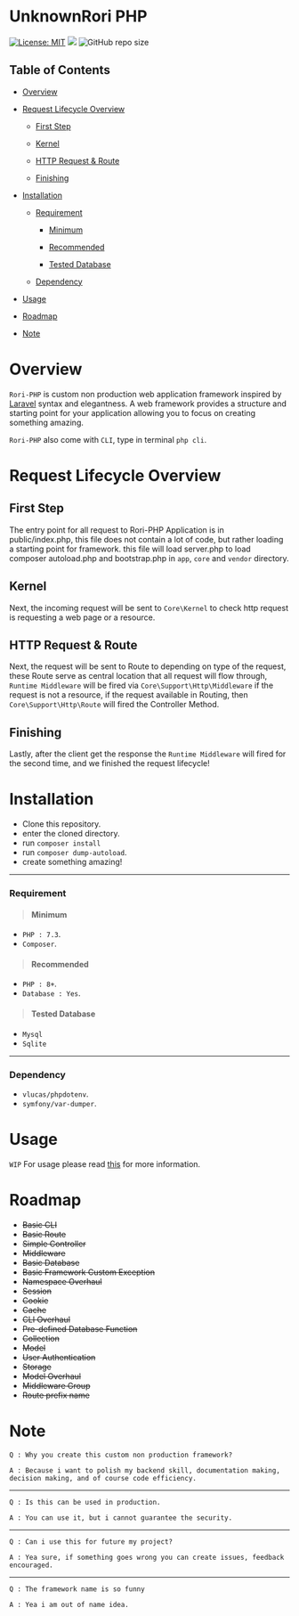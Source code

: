 # UnknownRori PHP

[![License: MIT](https://img.shields.io/badge/License-MIT-yellow.svg)](https://opensource.org/licenses/MIT)
[![](https://tokei.rs/b1/github/UnknownRori/UnknownRori-PHP)](https://github.com/XAMPPRocky/tokei)
![GitHub repo size](https://img.shields.io/github/repo-size/UnknownRori/UnknownRori-PHP)

## Table of Contents

- [Overview](https://github.com/UnknownRori/UnknownRori-PHP#overview)

- [Request Lifecycle Overview](https://github.com/UnknownRori/UnknownRori-PHP#request-lifecycle-overview)

  - [First Step](https://github.com/UnknownRori/UnknownRori-PHP#first-step)

  - [Kernel](https://github.com/UnknownRori/UnknownRori-PHP#kernel)

  - [HTTP Request & Route](https://github.com/UnknownRori/UnknownRori-PHP#http-request--route)

  - [Finishing](https://github.com/UnknownRori/UnknownRori-PHP#finishing)

- [Installation](https://github.com/UnknownRori/UnknownRori-PHP#installation)

  - [Requirement](https://github.com/UnknownRori/UnknownRori-PHP#requirement)

    - [Minimum](https://github.com/UnknownRori/UnknownRori-PHP#minimum)

    - [Recommended](https://github.com/UnknownRori/UnknownRori-PHP#recommended)

    - [Tested Database](https://github.com/UnknownRori/UnknownRori-PHP#tested-database)

  - [Dependency](https://github.com/UnknownRori/UnknownRori-PHP#dependency)

- [Usage](https://github.com/UnknownRori/UnknownRori-PHP#usage)

- [Roadmap](https://github.com/UnknownRori/UnknownRori-PHP#roadmap)

- [Note](https://github.com/UnknownRori/UnknownRori-PHP#note)

# Overview

`Rori-PHP` is custom non production web application framework inspired by [Laravel](https://laravel.com/) syntax and elegantness. A web framework provides a structure  and starting point for your application allowing you to focus on creating something amazing.

`Rori-PHP` also come with `CLI`, type in terminal `php cli`.

# Request Lifecycle Overview

## First Step

The entry point for all request to Rori-PHP Application is in public/index.php, this file does not contain a lot of code, but rather loading a starting point for framework. this file will load server.php to load composer autoload.php and bootstrap.php in `app`, `core` and `vendor` directory.

## Kernel

Next, the incoming request will be sent to `Core\Kernel` to check http request is requesting a web page or a resource.

## HTTP Request & Route

Next, the request will be sent to Route to depending on type of the request, these Route serve as central location that all request will flow through, `Runtime Middleware` will be fired via `Core\Support\Http\Middleware` if the request is not a resource, if the request available in Routing, then `Core\Support\Http\Route` will fired the Controller Method.

## Finishing

Lastly, after the client get the response the `Runtime Middleware` will fired for the second time, and we finished the request lifecycle!

# Installation

- Clone this repository.
- enter the cloned directory.
- run `composer install`
- run `composer dump-autoload`.
- create something amazing!

---

### Requirement

> #### Minimum

- `PHP : 7.3`.
- `Composer`.

> #### Recommended

- `PHP : 8+`.
- `Database : Yes`.

> #### Tested Database

- `Mysql`
- `Sqlite`

---

### Dependency

- `vlucas/phpdotenv`.
- `symfony/var-dumper`.

# Usage

`WIP` For usage please read [this](https://github.com/UnknownRori/UnknownRori-PHP/blob/master/core/docs/usage.md) for more information.

# Roadmap

- ~~Basic CLI~~
- ~~Basic Route~~
- ~~Simple Controller~~
- ~~Middleware~~
- ~~Basic Database~~
- ~~Basic Framework Custom Exception~~
- ~~Namespace Overhaul~~
- ~~Session~~
- ~~Cookie~~
- ~~Cache~~
- ~~CLI Overhaul~~
- ~~Pre-defined Database Function~~
- ~~Collection~~
- ~~Model~~
- ~~User Authentication~~
- ~~Storage~~
- ~~Model Overhaul~~
- ~~Middleware Group~~
- ~~Route prefix name~~

# Note

`Q : Why you create this custom non production framework?`

`A : Because i want to polish my backend skill, documentation making, decision making, and of course code efficiency.`

---

`Q : Is this can be used in production.`

`A : You can use it, but i cannot guarantee the security.`

---

`Q : Can i use this for future my project?`

`A : Yea sure, if something goes wrong you can create issues, feedback encouraged.`

---

`Q : The framework name is so funny`

`A : Yea i am out of name idea.`
